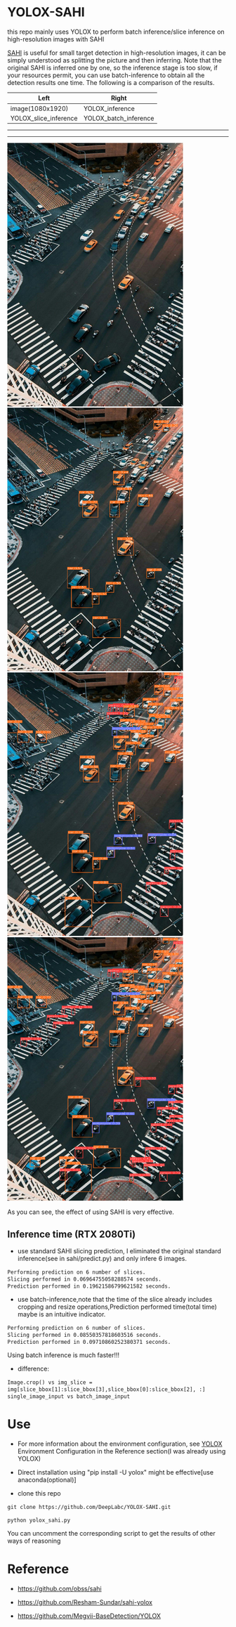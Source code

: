 # YOLOX-SAHI
this repo mainly uses YOLOX to perform batch inference/slice inference on high-resolution images with SAHI

[SAHI](https://github.com/obss/sahi) is useful for small target detection in high-resolution images, it can be simply understood as splitting the picture and then inferring. Note that the original SAHI is inferred one by one, so the inference stage is too slow, if your resources permit, you can use batch-inference to obtain all the detection results one time. The following is a comparison of the results.


|   Left   | Right |
|  ----  | ----  |
| image(1080x1920)  | YOLOX_inference |
| YOLOX_slice_inference  | YOLOX_batch_inference |

--------------------------------------------------

--------------------------------------------------
<img src="images/road.jpg" width="400" height="600"><img src="/output/t6.png" width="400" height="600"><img src="/output/t7.png" width="400" height="600"><img src="/output/t8.png" width="400" height="600"/>

As you can see, the effect of using SAHI is very effective.

## Inference time (RTX 2080Ti)
* use standard SAHI slicing prediction, I eliminated the original standard inference(see in sahi/predict.py) and only infere 6 images.
```
Performing prediction on 6 number of slices.
Slicing performed in 0.06964755058288574 seconds.
Prediction performed in 0.19621586799621582 seconds.
```

* use batch-inference,note that the time of the slice already includes cropping and resize operations,Prediction performed time(total time) maybe is an intuitive indicator.
```
Performing prediction on 6 number of slices.
Slicing performed in 0.08550357818603516 seconds.
Prediction performed in 0.09710860252380371 seconds.
```
Using batch inference is much faster!!!
* difference:
```
Image.crop() vs img_slice = img[slice_bbox[1]:slice_bbox[3],slice_bbox[0]:slice_bbox[2], :]
single_image_input vs batch_image_input
```

# Use
* For more information about the environment configuration, see [YOLOX](https://github.com/Megvii-BaseDetection/YOLOX) Environment Configuration in the Reference section(I was already using YOLOX)

* Direct installation using "pip install -U yolox" might be effective[use anaconda(optional)]

* clone this repo
```
git clone https://github.com/DeepLabc/YOLOX-SAHI.git
```

```
python yolox_sahi.py
```
You can uncomment the corresponding script to get the results of other ways of reasoning

# Reference
* https://github.com/obss/sahi

* https://github.com/Resham-Sundar/sahi-yolox

* https://github.com/Megvii-BaseDetection/YOLOX
